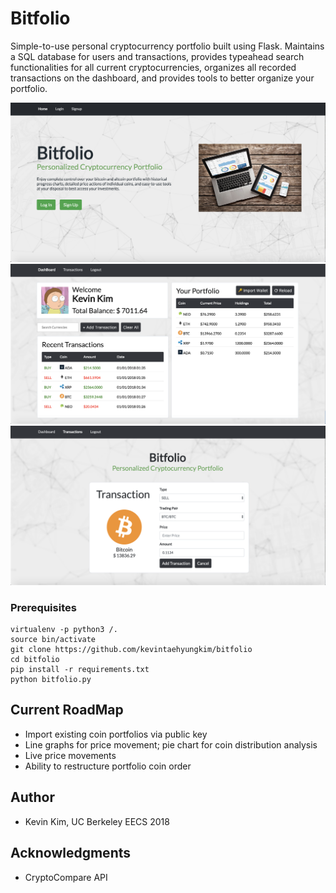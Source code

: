 # Bitfolio

Simple-to-use personal cryptocurrency portfolio built using Flask. Maintains a SQL database for users and transactions, provides typeahead search functionalities for all current cryptocurrencies, organizes all recorded transactions on the dashboard, and provides tools to better organize your portfolio.

![alt text](bitfolio_home.png)
![alt text](bitfolio_dashboard.png)
![alt text](bitfolio_transaction.png)

### Prerequisites

```
virtualenv -p python3 /.
source bin/activate
git clone https://github.com/kevintaehyungkim/bitfolio
cd bitfolio
pip install -r requirements.txt
python bitfolio.py
```

## Current RoadMap

* Import existing coin portfolios via public key
* Line graphs for price movement; pie chart for coin distribution analysis
* Live price movements
* Ability to restructure portfolio coin order

## Author

* Kevin Kim, UC Berkeley EECS 2018

## Acknowledgments

* CryptoCompare API